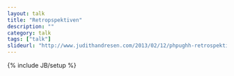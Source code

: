 ```yaml
---
layout: talk
title: "Retropspektiven"
description: ""
category: talk
tags: ["talk"]
slideurl: "http://www.judithandresen.com/2013/02/12/phpughh-retrospektiven/"
---
```

{% include JB/setup %}
